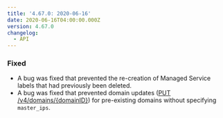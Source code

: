 ```yaml
---
title: '4.67.0: 2020-06-16'
date: 2020-06-16T04:00:00.000Z
version: 4.67.0
changelog:
  - API
--- 
```

### Fixed
* A bug was fixed that prevented the re-creation of Managed Service labels that had previously been deleted.
* A bug was fixed that prevented domain updates ([PUT /v4/domains/{domainID}](/api/v4/domains-domain-id/#put)) for pre-existing domains without specifying `master_ips`.

